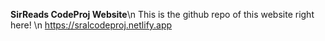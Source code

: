 **SirReads CodeProj Website**\n
This is the github repo of this website right here! \n
https://sralcodeproj.netlify.app
